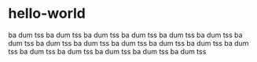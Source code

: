 # hello-world

ba dum tss       ba dum tss    ba dum tss       ba dum tss   ba dum tss       ba dum tss
 ba dum tss     ba dum tss      ba dum tss     ba dum tss     ba dum tss     ba dum tss
  ba dum tss   ba dum tss        ba dum tss   ba dum tss       ba dum tss   ba dum tss
